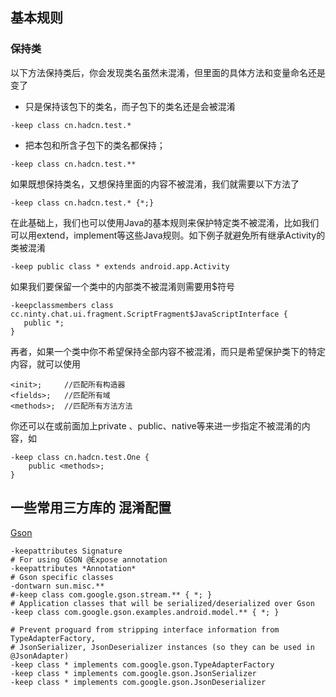 ## 基本规则


### 保持类
以下方法保持类后，你会发现类名虽然未混淆，但里面的具体方法和变量命名还是变了


- 只是保持该包下的类名，而子包下的类名还是会被混淆

```
-keep class cn.hadcn.test.*
```


- 把本包和所含子包下的类名都保持；

```
-keep class cn.hadcn.test.**
```


如果既想保持类名，又想保持里面的内容不被混淆，我们就需要以下方法了

``-keep class cn.hadcn.test.* {*;}``

在此基础上，我们也可以使用Java的基本规则来保护特定类不被混淆，比如我们可以用extend，implement等这些Java规则。如下例子就避免所有继承Activity的类被混淆

``-keep public class * extends android.app.Activity``

如果我们要保留一个类中的内部类不被混淆则需要用$符号

```
-keepclassmembers class cc.ninty.chat.ui.fragment.ScriptFragment$JavaScriptInterface {
   public *;
}
```

再者，如果一个类中你不希望保持全部内容不被混淆，而只是希望保护类下的特定内容，就可以使用

```
<init>;     //匹配所有构造器
<fields>;   //匹配所有域
<methods>;  //匹配所有方法方法
```

你还可以在<fields>或<methods>前面加上private 、public、native等来进一步指定不被混淆的内容，如

```
-keep class cn.hadcn.test.One {
    public <methods>;
}
```

## 一些常用三方库的 混淆配置


[Gson][gson-github]

```
-keepattributes Signature
# For using GSON @Expose annotation
-keepattributes *Annotation*
# Gson specific classes
-dontwarn sun.misc.**
#-keep class com.google.gson.stream.** { *; }
# Application classes that will be serialized/deserialized over Gson
-keep class com.google.gson.examples.android.model.** { *; }

# Prevent proguard from stripping interface information from TypeAdapterFactory,
# JsonSerializer, JsonDeserializer instances (so they can be used in @JsonAdapter)
-keep class * implements com.google.gson.TypeAdapterFactory
-keep class * implements com.google.gson.JsonSerializer
-keep class * implements com.google.gson.JsonDeserializer
```

```

```




[gson-github]:https://github.com/google/gson/